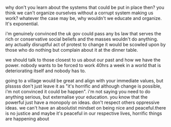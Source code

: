 why don't you learn about the systems that could be put in place then? you think we can't organize ourselves without a corrupt system making us work? whatever the case may be, why wouldn't we educate and organize. It's exponential.  
  
i'm genuinely convinced the uk gov could pass any bs law that serves the rich or conservative social beliefs and the masses wouldn't do anything. any actually disruptful act of protest to change it would be scowled upon by those who do nothing but complain about it at the dinner table.  
  
we should talk to those closest to us about our past and how we have the power. nobody wants to be forced to work 40hrs a week in a world that is deteriorating itself and nobody has to.  
  
going to a village would be great and align with your immediate values, but plsssss don't just leave it as "it's horrific and although change is possible, i'm not convinced it could be happen". i'm not saying you need to do anything serious, but externalise your education. you know that the powerful just have a monopoly on ideas. don't respect others oppressive ideas. we can't have an absolutist mindset on being nice and peaceful.there is no justice and maybe it's peaceful in our respective lives, horrific things are happening about